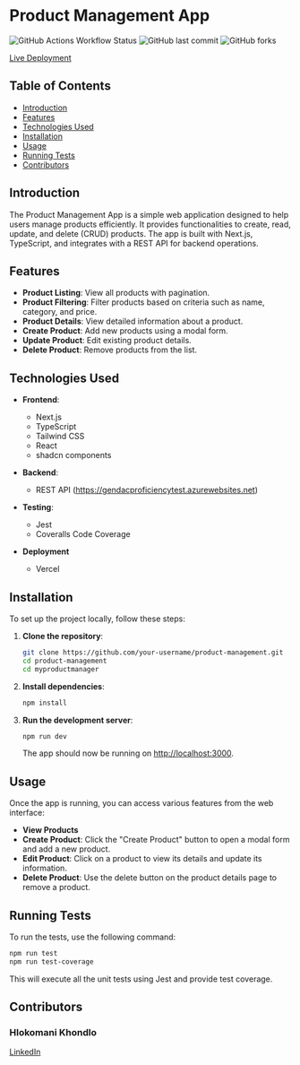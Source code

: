 # Product Management App

![GitHub Actions Workflow Status](https://img.shields.io/github/actions/workflow/status/hlokomani/product-management/ci.yaml)
![GitHub last commit](https://img.shields.io/github/last-commit/hlokomani/product-management)
![GitHub forks](https://img.shields.io/github/forks/hlokomani/product-management)

[Live Deployment](https://product-management-2myk5v973-hlokomanis-projects.vercel.app/products)

## Table of Contents

- [Introduction](#introduction)
- [Features](#features)
- [Technologies Used](#technologies-used)
- [Installation](#installation)
- [Usage](#usage)
- [Running Tests](#running-tests)
- [Contributors](#contributors)


## Introduction

The Product Management App is a simple web application designed to help users manage products efficiently. It provides functionalities to create, read, update, and delete (CRUD) products. The app is built with Next.js, TypeScript, and integrates with a REST API for backend operations.

## Features

- **Product Listing**: View all products with pagination.
- **Product Filtering**: Filter products based on criteria such as name, category, and price.
- **Product Details**: View detailed information about a product.
- **Create Product**: Add new products using a modal form.
- **Update Product**: Edit existing product details.
- **Delete Product**: Remove products from the list.

## Technologies Used

- **Frontend**:
  - Next.js
  - TypeScript
  - Tailwind CSS
  - React
  - shadcn components

- **Backend**:
  - REST API (https://gendacproficiencytest.azurewebsites.net)

- **Testing**:
  - Jest
  - Coveralls Code Coverage

- **Deployment**
  - Vercel

## Installation

To set up the project locally, follow these steps:

1. **Clone the repository**:
   ```bash
   git clone https://github.com/your-username/product-management.git
   cd product-management
   cd myproductmanager
   ```

2. **Install dependencies**:
   ```bash
   npm install
   ```

3. **Run the development server**:
   ```bash
   npm run dev
   ```

   The app should now be running on [http://localhost:3000](http://localhost:3000).

## Usage

Once the app is running, you can access various features from the web interface:

- **View Products**
- **Create Product**: Click the "Create Product" button to open a modal form and add a new product.
- **Edit Product**: Click on a product to view its details and update its information.
- **Delete Product**: Use the delete button on the product details page to remove a product.

## Running Tests

To run the tests, use the following command:

```bash
npm run test
npm run test-coverage
```

This will execute all the unit tests using Jest and provide test coverage.

## Contributors

### Hlokomani Khondlo

[LinkedIn](https://www.linkedin.com/in/hlokomani/)
